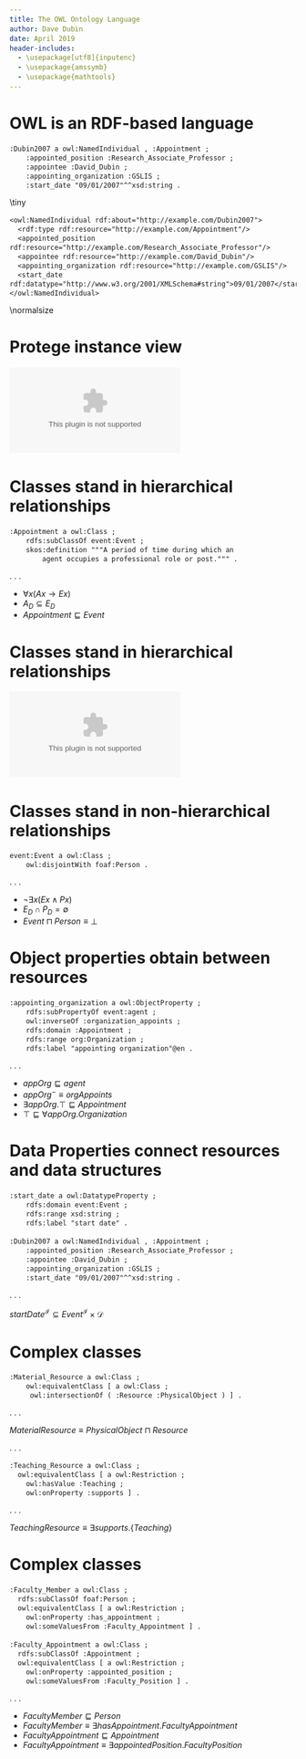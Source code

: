 ```yaml
---
title: The OWL Ontology Language
author: Dave Dubin
date: April 2019
header-includes:
  - \usepackage[utf8]{inputenc}
  - \usepackage{amssymb}
  - \usepackage{mathtools}
---
```


# OWL is an RDF-based language

~~~~~~~~~~
:Dubin2007 a owl:NamedIndividual , :Appointment ;
	:appointed_position :Research_Associate_Professor ;
	:appointee :David_Dubin ;
	:appointing_organization :GSLIS ;
	:start_date "09/01/2007"^^xsd:string .
~~~~~~~~~~

\tiny

    <owl:NamedIndividual rdf:about="http://example.com/Dubin2007">
      <rdf:type rdf:resource="http://example.com/Appointment"/>
      <appointed_position rdf:resource="http://example.com/Research_Associate_Professor"/>
      <appointee rdf:resource="http://example.com/David_Dubin"/>
      <appointing_organization rdf:resource="http://example.com/GSLIS"/>
      <start_date rdf:datatype="http://www.w3.org/2001/XMLSchema#string">09/01/2007</start_date>
    </owl:NamedIndividual>

\normalsize


# Protege instance view

![Protege graph](protege.eps)

# Classes stand in hierarchical relationships

~~~~~~~~~~
:Appointment a owl:Class ;
	rdfs:subClassOf event:Event ;
	skos:definition """A period of time during which an 
        agent occupies a professional role or post.""" .
~~~~~~~~~~
. . .

- ${\forall}x (Ax \rightarrow Ex)$
- $A_D \subseteq E_D$
- $Appointment \sqsubseteq Event$

# Classes stand in hierarchical relationships

![Comparison to UML](UML7.eps)


# Classes stand in non-hierarchical relationships

~~~~~~~~~~
event:Event a owl:Class ;
	owl:disjointWith foaf:Person .
~~~~~~~~~~
. . .

- $\neg{\exists}x (Ex \wedge Px)$
- $E_D \cap P_D = \emptyset$
- $Event \sqcap Person \equiv \bot$

# Object properties obtain between resources

~~~~~~~~~~
:appointing_organization a owl:ObjectProperty ;
	rdfs:subPropertyOf event:agent ;
	owl:inverseOf :organization_appoints ;
	rdfs:domain :Appointment ;
	rdfs:range org:Organization ;
	rdfs:label "appointing organization"@en .
~~~~~~~~~~
. . .

- $appOrg \sqsubseteq agent$
- $appOrg^{-} \equiv orgAppoints$
- ${\exists}appOrg.\top \sqsubseteq Appointment$
- $\top \sqsubseteq {\forall}appOrg.Organization$

# Data Properties connect resources and data structures

~~~~~~~~~~
:start_date a owl:DatatypeProperty ;
	rdfs:domain event:Event ;
	rdfs:range xsd:string ;
	rdfs:label "start date" .

:Dubin2007 a owl:NamedIndividual , :Appointment ;
	:appointed_position :Research_Associate_Professor ;
	:appointee :David_Dubin ;
	:appointing_organization :GSLIS ;
	:start_date "09/01/2007"^^xsd:string .
~~~~~~~~~~
. . .

$startDate^{\mathcal{I}} \subseteq Event^{\mathcal{I}} \times \mathcal{D}$

# Complex classes

~~~~~~~~~~
:Material_Resource a owl:Class ;
    owl:equivalentClass [ a owl:Class ;
     owl:intersectionOf ( :Resource :PhysicalObject ) ] .
~~~~~~~~~~

. . .

$MaterialResource \equiv PhysicalObject \sqcap Resource$

. . .

~~~~~~~~~~
:Teaching_Resource a owl:Class ;
  owl:equivalentClass [ a owl:Restriction ;
    owl:hasValue :Teaching ;
    owl:onProperty :supports ] .
~~~~~~~~~~

. . .

$TeachingResource \equiv {\exists}supports.\{Teaching\}$

# Complex classes

~~~~~~~~~~
:Faculty_Member a owl:Class ;
  rdfs:subClassOf foaf:Person ;
  owl:equivalentClass [ a owl:Restriction ;
    owl:onProperty :has_appointment ;
    owl:someValuesFrom :Faculty_Appointment ] .

:Faculty_Appointment a owl:Class ;
  rdfs:subClassOf :Appointment ;
  owl:equivalentClass [ a owl:Restriction ;
    owl:onProperty :appointed_position ;
    owl:someValuesFrom :Faculty_Position ] .
~~~~~~~~~~

. . .

- $FacultyMember \sqsubseteq Person$
- $FacultyMember \equiv {\exists}hasAppointment.FacultyAppointment$
- $FacultyAppointment \sqsubseteq Appointment$
- $FacultyAppointment \equiv {\exists}appointedPosition.FacultyPosition$


